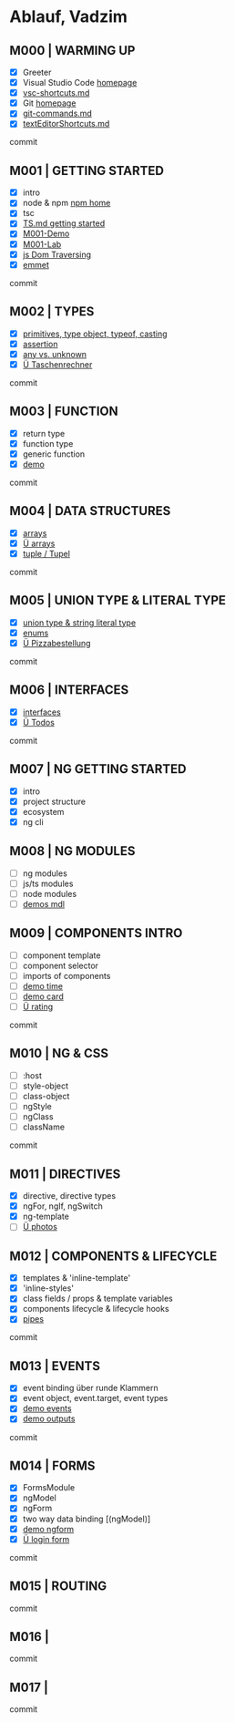 # Ablauf, Vadzim

## M000 | WARMING UP

- [x] Greeter
- [x] Visual Studio Code [homepage](https://code.visualstudio.com/)
- [x] [vsc-shortcuts.md](SHORTCUTS-VSCODE.md)
- [x] Git [homepage](https://git-scm.com)
- [x] [git-commands.md](GIT-COMMANDS.md)
- [x] [textEditorShortcuts.md](SHORTCUTS-EDITOR.md)

commit
<!-- 
Die Links in VSC sind nicht case-sensitive und funktionieren auch mit Backslash statt Slash.
Auf GitHub sind sie aber case-sensitive und nur mit Slash!
-->

## M001 | GETTING STARTED

- [x] intro
- [x] node & npm [npm home](https://www.npmjs.com/)
- [x] tsc
- [x] [TS.md getting started](typescript.md#ts--getting-started)
- [x] [M001-Demo](M001-Demo-Helloworld/greeter.ts)
- [x] [M001-Lab](M001-Lab-LoginForm/login.ts)
- [x] [js Dom Traversing](M001-Demo-Helloworld/jsDOMtraversing.html)
- [x] [emmet](M001-Demo-Helloworld/emmet.html)

commit

## M002 | TYPES

- [x] [primitives, type object, typeof, casting](M002-Demo-Types/types.ts)
- [x] [assertion](M002-Demo-Types/assertion.ts)
- [x] [any vs. unknown](M002-Demo-Types/anyVsUnknown.ts)
- [x] [Ü Taschenrechner](M001-Lab-Rechner/rechner.ts)

commit

## M003 | FUNCTION

- [x] return type
- [x] function type
- [x] generic function
- [x] [demo](M003-Demo-Functions/functions.ts)

commit

## M004 | DATA STRUCTURES

- [x] [arrays](M004-Demo-DataStructures/arrays.ts)
- [x] [Ü arrays](M004-Lab-DataStructures/genericFctNArrays.ts)
- [x] [tuple / Tupel](M004-Demo-DataStructures/tuples.ts)

commit

## M005 | UNION TYPE & LITERAL TYPE

- [x] [union type & string literal type](M005-Demo-UnionTypeNLiteralType/unionTypeNLiteralType.ts)
- [x] [enums](M005-Demo-UnionTypeNLiteralType/enums.ts)
- [x] [Ü Pizzabestellung](M005-Lab-PizzaBestellung/pizza.ts)

commit

## M006 | INTERFACES

- [x] [interfaces](M006-Demo-Interfaces/interfaces.ts)
- [x] [Ü Todos](M006-Lab-TodoListe/todos.ts)

commit

<!-- type narrowing & type guards -->

<!-- promise -->

## M007 | NG GETTING STARTED

- [x] intro
- [x] project structure
- [x] ecosystem
- [x] ng cli

## M008 | NG MODULES

- [ ] ng modules
- [ ] js/ts modules
- [ ] node modules
- [ ] [demos mdl](theory-app/src/app/demos-mdl/demos-mdl.module.ts)

## M009 | COMPONENTS INTRO

- [ ] component template
- [ ] component selector
- [ ] imports of components
- [ ] [demo time](theory-app/src/app/demos-mdl/time/time.component.ts)
- [ ] [demo card](theory-app/src/app/demos-mdl/card/card.component.ts)
- [ ] [Ü rating](theory-app/src/app/photos-mdl/rating/rating.component.ts)

<!-- LAB:
in photos-mdl eine komponente rating
mit zwei Props Input-starsNumber & starsString

starsString = '*'.repeat(starsNumber);

photos-mdl hat auch eine Overview-Komponente
rating-Komponente wird über Overview gerendert
 -->

 commit

## M010 | NG & CSS

- [ ] :host
- [ ] style-object
- [ ] class-object
- [ ] ngStyle
- [ ] ngClass
- [ ] className

<!-- 
LAB
Rahmen für die Komponente

 -->

commit

## M011 | DIRECTIVES

- [x] directive, directive types
- [x] ngFor, ngIf, ngSwitch
- [x] ng-template
- [ ] [Ü photos](theory-app/src/app/photos-mdl/photo-album/photo-album.component.ts)

<!-- 
LAB
15 Bilder holen
in ein Array diese 15 Bilder packen
Array durchiterieren und dabei soll die 
Komponente Photo wiederholt werden -->

## M012 | COMPONENTS & LIFECYCLE

- [x] templates & 'inline-template'
- [x] 'inline-styles'
- [x] class fields / props & template variables
- [x] components lifecycle & lifecycle hooks
- [x] [pipes](theory-app/src/app/demos-mdl/pipes/pipes.component.html)

commit

## M013 | EVENTS

- [x] event binding über runde Klammern
- [x] event object, event.target, event types
- [x] [demo events](theory-app/src/app/demos-mdl/events/events.component.ts)
- [x] [demo outputs](theory-app/src/app/demos-mdl/outputs/outputs.component.ts)

commit

## M014 | FORMS

- [x] FormsModule
- [x] ngModel
- [x] ngForm
- [x] two way data binding [(ngModel)]
- [x] [demo ngform](theory-app/src/app/demos-mdl/ngform/ngform.component.ts)
- [x] [Ü login form](theory-app/src/app/photos-mdl/login-form/login-form.component.ts)

commit

## M015 | ROUTING

commit

## M016 |

commit

## M017 |

commit

<!-- 
service
http
routing
 -->